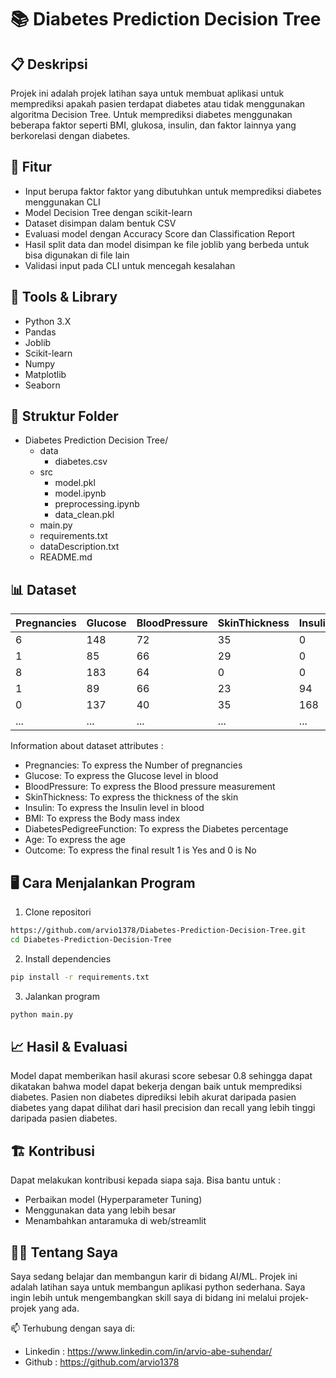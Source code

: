# 📚 Diabetes Prediction Decision Tree

## 📋 Deskripsi
Projek ini adalah projek latihan saya untuk membuat aplikasi untuk memprediksi apakah pasien terdapat diabetes atau tidak menggunakan algoritma Decision Tree. Untuk memprediksi diabetes menggunakan beberapa faktor seperti BMI, glukosa, insulin, dan faktor lainnya yang berkorelasi dengan diabetes.

## 🚀 Fitur
- Input berupa faktor faktor yang dibutuhkan untuk memprediksi diabetes menggunakan CLI
- Model Decision Tree dengan scikit-learn
- Dataset disimpan dalam bentuk CSV
- Evaluasi model dengan Accuracy Score dan Classification Report
- Hasil split data dan model disimpan ke file joblib yang berbeda untuk bisa digunakan di file lain
- Validasi input pada CLI untuk mencegah kesalahan

## 🧠 Tools & Library
- Python 3.X
- Pandas
- Joblib
- Scikit-learn
- Numpy
- Matplotlib
- Seaborn

## 📁 Struktur Folder
- Diabetes Prediction Decision Tree/
  - data
      - diabetes.csv
  - src
      - model.pkl
      - model.ipynb
      - preprocessing.ipynb
      - data_clean.pkl
  - main.py
  - requirements.txt
  - dataDescription.txt
  - README.md

 ## 📊 Dataset
| Pregnancies | Glucose     | BloodPressure | SkinThickness | Insulin     | BMI         | DiabetesPedigreeFunction | Age         | Outcome     |
|-------------|-------------|---------------|---------------|-------------|-------------|--------------------------|-------------|-------------|
| 6           | 148         | 72            | 35            | 0           | 33.6        | 0.627                    | 50          | 1           |
| 1           | 85          | 66            | 29            | 0           | 26.6        | 0.351                    | 31          | 0           |
| 8           | 183         | 64            | 0             | 0           | 23.3        | 0.672                    | 32          | 1           |
| 1           | 89          | 66            | 23            | 94          | 28.1        | 0.167                    | 21          | 0           |
| 0           | 137         | 40            | 35            | 168         | 43.1        | 2.288                    | 33          | 1           |
| ...         | ...         | ...           | ...           | ...         | ...         | ...                      | ...         | ...         |

Information about dataset attributes :
- Pregnancies: To express the Number of pregnancies
- Glucose: To express the Glucose level in blood
- BloodPressure: To express the Blood pressure measurement
- SkinThickness: To express the thickness of the skin
- Insulin: To express the Insulin level in blood
- BMI: To express the Body mass index
- DiabetesPedigreeFunction: To express the Diabetes percentage
- Age: To express the age
- Outcome: To express the final result 1 is Yes and 0 is No

## 🖥️ Cara Menjalankan Program
1. Clone repositori
```bash
https://github.com/arvio1378/Diabetes-Prediction-Decision-Tree.git
cd Diabetes-Prediction-Decision-Tree
```
2. Install dependencies
```bash
pip install -r requirements.txt
```
3. Jalankan program
```bash
python main.py
```

## 📈 Hasil & Evaluasi
Model dapat memberikan hasil akurasi score sebesar 0.8 sehingga dapat dikatakan bahwa model dapat bekerja dengan baik untuk memprediksi diabetes. Pasien non diabetes diprediksi lebih akurat daripada pasien diabetes yang dapat dilihat dari hasil precision dan recall yang lebih tinggi daripada pasien diabetes.

## 🏗️ Kontribusi
Dapat melakukan kontribusi kepada siapa saja. Bisa bantu untuk :
- Perbaikan model (Hyperparameter Tuning)
- Menggunakan data yang lebih besar
- Menambahkan antaramuka di web/streamlit

## 🧑‍💻 Tentang Saya
Saya sedang belajar dan membangun karir di bidang AI/ML. Projek ini adalah latihan saya untuk membangun aplikasi python sederhana. Saya ingin lebih untuk mengembangkan skill saya di bidang ini melalui projek-projek yang ada.

📫 Terhubung dengan saya di:
- Linkedin : https://www.linkedin.com/in/arvio-abe-suhendar/
- Github : https://github.com/arvio1378
